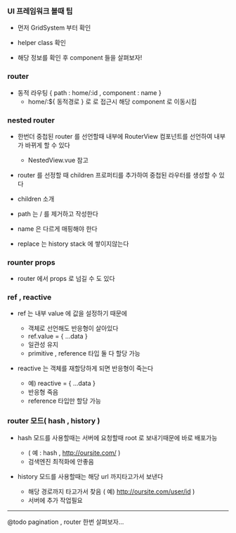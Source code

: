 ### UI 프레임워크 볼때 팁

- 먼저 GridSystem 부터 확인


- helper class 확인


- 해당 정보를 확인 후 component 들을 살펴보자!

### router

- 동적 라우팅 { path : home/:id , component : name }
  - home/:${ 동적경로 } 로 로 접근시 해당 component 로 이동시킴



### nested router

- 한번더 중첩된 router 를 선언할때 내부에 RouterView 컴포넌트를 선언하여 내부가 바뀌게 할 수 있다
  - NestedView.vue 참고


- router 를 선정할 때  children 프로퍼티를 추가하여 중첩된 라우터를 생성할 수 있다


- children 소개


- path 는 / 를 제거하고 작성한다


- name 은 다르게 매핑해야 한다


- replace 는 history stack 에 쌓이지않는다

### rounter props


- router 에서 props 로 넘길 수 도 있다


### ref , reactive

- ref 는 내부 value 에 값을 설정하기 때문에
  - 객체로 선언해도 반응형이 살아있다
  - ref.value = { ...data }
  - 일관성 유지
  - primitive , reference 타입 둘 다 할당 가능


- reactive 는 객체를 재할당하게 되면 반응형이 죽는다
  - 예) reactive = { ...data }
  - 반응형 죽음
  - reference 타입만 할당 가능


### router 모드( hash , history )

- hash 모드를 사용할때는 서버에 요청할때 root 로 보내기때문에 바로 배포가능
  - ( 예 : hash , http://oursite.com/ )
  - 검색엔진 최적화에 안좋음


- history 모드를 사용할때는 해당 url 까지타고가서 보낸다
  - 해당 경로까지 타고가서 찾음 ( 예) http://oursite.com/user/id ) 
  - 서버에 추가 작업필요

---

@todo pagination , router 한번 살펴보자...